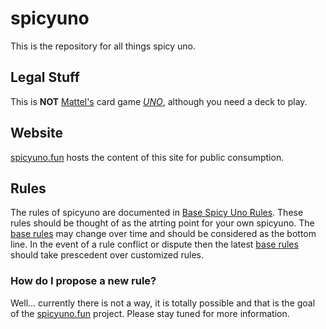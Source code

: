 # spicyuno

This is the repository for all things spicy uno. 

## Legal Stuff

This is **NOT** [Mattel's](https://www.mattel.com) card game [*UNO*](https://www.amazon.com/Mattel-Games-UNO-Retro-Editon/dp/B07DDJNHFF/ref=sr_1_4?crid=X3NNAOJV5JAY&keywords=uno+classic&qid=1666374231&qu=eyJxc2MiOiI0LjA1IiwicXNhIjoiMy41NyIsInFzcCI6IjMuNTEifQ%3D%3D&sprefix=uno+classic%2Caps%2C123&sr=8-4), although you need a deck to play.

## Website

[spicyuno.fun](http://www.spicyuno.fun) hosts the content of this site for public consumption.

## Rules

The rules of spicyuno are documented in [Base Spicy Uno Rules](...). These rules should be thought of as the atrting point for your own spicyuno. The [base rules](...) may change over time and should be considered as the bottom line.  In the event of a rule conflict or dispute then the latest [base rules](...) should take prescedent over customized rules.

### How do I propose a new rule?

Well... currently there is not a way, it is totally possible and that is the goal of the [spicyuno.fun](http://www.spicyuno.fun) project.  Please stay tuned for more information.

